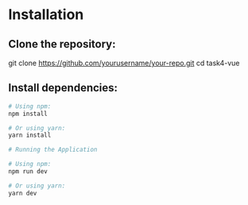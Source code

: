 # Installation

## Clone the repository:

git clone https://github.com/yourusername/your-repo.git
cd task4-vue

## Install dependencies:

```bash 
# Using npm:
npm install

# Or using yarn:
yarn install

# Running the Application

# Using npm:
npm run dev

# Or using yarn:
yarn dev
